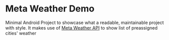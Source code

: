 # Meta Weather Demo
Minimal Android Project to showcase what a readable, maintainable project with style.
It makes use of [Meta Weather API](https://www.metaweather.com/api/) to show list of preassigned cities' weather